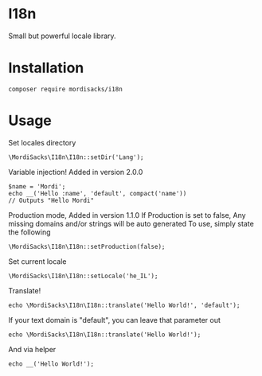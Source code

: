 # I18n
Small but powerful locale library.

# Installation
``` 
composer require mordisacks/i18n
```

# Usage

Set locales directory
```
\MordiSacks\I18n\I18n::setDir('Lang');
```

Variable injection!
Added in version 2.0.0
```
$name = 'Mordi';
echo __('Hello :name', 'default', compact('name'))
// Outputs "Hello Mordi"
```

Production mode, Added in version 1.1.0
If Production is set to false, 
Any missing domains and/or strings will be auto generated
To use, simply state the following
```
\MordiSacks\I18n\I18n::setProduction(false);
```

Set current locale
```
\MordiSacks\I18n\I18n::setLocale('he_IL');
```

Translate!
```
echo \MordiSacks\I18n\I18n::translate('Hello World!', 'default');
```
If your text domain is "default", you can leave that parameter out
```
echo \MordiSacks\I18n\I18n::translate('Hello World!');
```
And via helper
```
echo __('Hello World!');
```